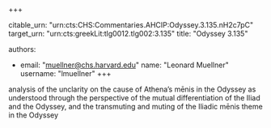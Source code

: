 +++


citable_urn: "urn:cts:CHS:Commentaries.AHCIP:Odyssey.3.135.nH2c7pC"
target_urn: "urn:cts:greekLit:tlg0012.tlg002:3.135"
title: "Odyssey 3.135"

authors:
- email: "muellner@chs.harvard.edu"
  name: "Leonard Muellner"
  username: "lmuellner"
+++

<p>analysis of the unclarity on the cause of Athena’s mēnis in the Odyssey as understood through the perspective of the mutual differentiation of the Iliad and the Odyssey, and the transmuting and muting of the Iliadic mēnis theme in the Odyssey</p>